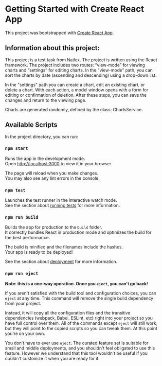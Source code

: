 # Getting Started with Create React App

This project was bootstrapped with [Create React App](https://github.com/facebook/create-react-app).

## Information about this project:

This project is a test task from Natlex. The project is written using the React framework. The project includes two routes: “view-mode” for viewing charts and “settings” for editing charts.
In the "view-mode" path, you can sort the charts by date (ascending and descending) using a drop-down list.

In the "settings" path you can create a chart, edit an existing chart, or delete a chart. With each action, a model window opens with a form for editing or confirmation of deletion. After these steps, you can save the changes and return to the viewing page.

Charts are generated randomly, defined by the class: ChartsService.


## Available Scripts

In the project directory, you can run:

### `npm start`

Runs the app in the development mode.\
Open [http://localhost:3000](http://localhost:3000) to view it in your browser.

The page will reload when you make changes.\
You may also see any lint errors in the console.

### `npm test`

Launches the test runner in the interactive watch mode.\
See the section about [running tests](https://facebook.github.io/create-react-app/docs/running-tests) for more information.

### `npm run build`

Builds the app for production to the `build` folder.\
It correctly bundles React in production mode and optimizes the build for the best performance.

The build is minified and the filenames include the hashes.\
Your app is ready to be deployed!

See the section about [deployment](https://facebook.github.io/create-react-app/docs/deployment) for more information.

### `npm run eject`

**Note: this is a one-way operation. Once you `eject`, you can't go back!**

If you aren't satisfied with the build tool and configuration choices, you can `eject` at any time. This command will remove the single build dependency from your project.

Instead, it will copy all the configuration files and the transitive dependencies (webpack, Babel, ESLint, etc) right into your project so you have full control over them. All of the commands except `eject` will still work, but they will point to the copied scripts so you can tweak them. At this point you're on your own.

You don't have to ever use `eject`. The curated feature set is suitable for small and middle deployments, and you shouldn't feel obligated to use this feature. However we understand that this tool wouldn't be useful if you couldn't customize it when you are ready for it.


[//]: # ()
[//]: # (## Learn More)

[//]: # ()
[//]: # (You can learn more in the [Create React App documentation]&#40;https://facebook.github.io/create-react-app/docs/getting-started&#41;.)

[//]: # ()
[//]: # (To learn React, check out the [React documentation]&#40;https://reactjs.org/&#41;.)

[//]: # ()
[//]: # (### Code Splitting)

[//]: # ()
[//]: # (This section has moved here: [https://facebook.github.io/create-react-app/docs/code-splitting]&#40;https://facebook.github.io/create-react-app/docs/code-splitting&#41;)

[//]: # ()
[//]: # (### Analyzing the Bundle Size)

[//]: # ()
[//]: # (This section has moved here: [https://facebook.github.io/create-react-app/docs/analyzing-the-bundle-size]&#40;https://facebook.github.io/create-react-app/docs/analyzing-the-bundle-size&#41;)

[//]: # ()
[//]: # (### Making a Progressive Web App)

[//]: # ()
[//]: # (This section has moved here: [https://facebook.github.io/create-react-app/docs/making-a-progressive-web-app]&#40;https://facebook.github.io/create-react-app/docs/making-a-progressive-web-app&#41;)

[//]: # ()
[//]: # (### Advanced Configuration)

[//]: # ()
[//]: # (This section has moved here: [https://facebook.github.io/create-react-app/docs/advanced-configuration]&#40;https://facebook.github.io/create-react-app/docs/advanced-configuration&#41;)

[//]: # ()
[//]: # (### Deployment)

[//]: # ()
[//]: # (This section has moved here: [https://facebook.github.io/create-react-app/docs/deployment]&#40;https://facebook.github.io/create-react-app/docs/deployment&#41;)

[//]: # ()
[//]: # (### `npm run build` fails to minify)

[//]: # ()
[//]: # (This section has moved here: [https://facebook.github.io/create-react-app/docs/troubleshooting#npm-run-build-fails-to-minify]&#40;https://facebook.github.io/create-react-app/docs/troubleshooting#npm-run-build-fails-to-minify&#41;)

